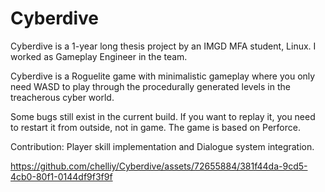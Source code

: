 # Cyberdive

Cyberdive is a 1-year long thesis project by an IMGD MFA student, Linux. I worked as Gameplay Engineer in the team.

Cyberdive is a Roguelite game with minimalistic gameplay where you only need WASD to play through the procedurally generated levels in the treacherous cyber world.

Some bugs still exist in the current build. If you want to replay it, you need to restart it from outside, not in game. The game is based on Perforce.

Contribution: Player skill implementation and Dialogue system integration.

https://github.com/chelliy/Cyberdive/assets/72655884/381f44da-9cd5-4cb0-80f1-0144df9f3f9f

